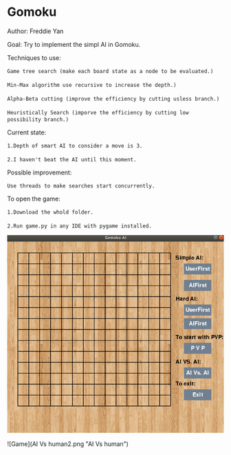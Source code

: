 # Gomoku
Author: Freddie Yan

Goal: Try to implement the simpl AI in Gomoku.

Techniques to use: 

    Game tree search (make each board state as a node to be evaluated.)
    
    Min-Max algorithm use recursive to increase the depth.)
    
    Alpha-Beta cutting (improve the efficiency by cutting usless branch.)
    
    Heuristically Search (imporve the efficiency by cutting low possibility branch.)
    
 Current state:
 
    1.Depth of smart AI to consider a move is 3.
    
    2.I haven't beat the AI until this moment.
    
 Possible improvement:
 
    Use threads to make searches start concurrently.
    
 To open the game:
 
    1.Download the whold folder.
    
    2.Run game.py in any IDE with pygame installed.
    
![Game Menu](Menu.png "Menu")

 
![Game](AI Vs human2.png "AI Vs human")
